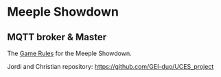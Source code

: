 # Meeple Showdown
MQTT broker &amp; Master
---

The [Game Rules](https://docs.google.com/document/d/1gMqOfDRfHpMNa9OvMC5w9BUMWLiUB5i4jyKh4eClsUI/edit?usp=sharing) for the Meeple Showdown.

Jordi and Christian repository: https://github.com/GEI-duo/UCES_project
